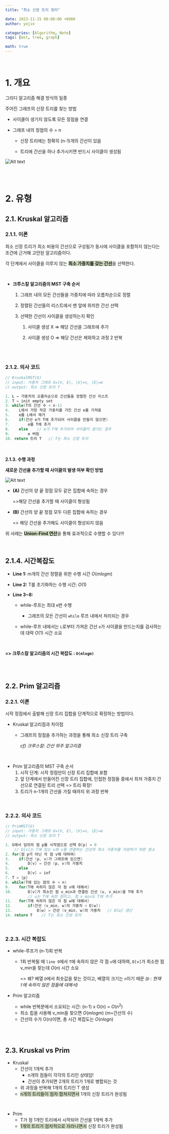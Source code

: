 ```yaml
---
title: "최소 신장 트리 정리"

date: 2023-11-15 00:00:00 +0900
author: yejin

categories: [Algorithm, Note]
tags: [mst, tree, graph]

math: true
---
```


<br>

# **1. 개요**

그리디 알고리즘 해결 방식의 일종

주어진 그래프의 신장 트리를 찾는 방법

* 사이클이 생기지 않도록 모든 정점을 연결

* 그래프 내의 정점의 수 = n

  * 신장 트리에는 정확히 (n-1)개의 간선이 있음
  
  * 트리에 간선을 하나 추가시키면 반드시 사이클이 생성됨

![Alt text](image.png)

<br><br>


# **2. 유형**

## **2.1. Kruskal 알고리즘**

### **2.1.1. 이론**

최소 신장 트리가 최소 비용의 간선으로 구성됨가 동시에 사이클을 포함하지 않는다는 조건에 근거해 고안된 알고리즘이다.

각 단계에서 사이클을 이루지 않는 <span style='background-color: #cdd8bd '>**최소 가중치를 갖는 간선**</span>을 선택한다.



<br>



* **크루스칼 알고리즘의 MST 구축 순서**
  
  1. 그래프 내의 모든 간선들을 가중치에 따라 오름차순으로 정렬
  
  2. 정렬된 간선들의 리스트에서 맨 앞에 위치한 간선 선택
  
  3. 선택한 간선이 사이클을 생성하는지 확인
  
     1. 사이클 생성 X => 해당 간선을 그래프에 추가
  
     2. 사이클 생성 O => 해당 간선은 제외하고 과정 2 반복



<br><br>

### **2.1.2. 의사 코드**

```c
// KruskalMST(G)
// input: 가중치 그래프 G=(V, E), |V|=n, |E|=m
// output: 최소 신장 트리 T

1. L = 가중치의 오름차순으로 간선들을 정렬한 간선 리스트
2. T = init empty set
3. while(T의 간선 수 < n-1)
4.    L에서 가장 작은 가중치를 가진 간선 e를 가져옴
5.    e를 L에서 제거
6.    if(간선 e가 T에 추가되어 사이클을 만들지 않으면)
7.        e를 T에 추가
8.    else    // e가 T에 추가되어 사이클이 생기는 경우
9.        e 버림
10. return 트리 T   // T는 최소 신장 트리
```


<br><br> **2.1.3. 수행 과정**

**새로운 간선을 추가할 때 사이클의 발생 여부 확인 방법**

![Alt text](image-1.png)

* **(A)** 간선의 양 끝 정점 모두 같은 집합에 속하는 경우 

   =>해당 간선을 추가할 때 사이클이 형성됨

* **(B)** 간선의 양 끝 정점 모두 다른 집합에 속하는 경우

   => 해당 간선을 추가해도 사이클이 형성되지 않음 

위 사례는 <span style='background-color: #cdd8bd '>**Union-Find 연산**</span>을 통해 효과적으로 수행할 수 있다!!!


<br>


## **2.1.4. 시간복잡도**

* **Line 1:** m개의 간선 정렬을 위한 수행 시간 $O(mlogm)$

* **Line 2:** T를 초기화하는 수행 시간: $O(1)$

* **Line 3~8:**
  
  * while-루프는 최대 `m`번 수행
  
    * 그래프의 모든 간선이 `while` 루프 내에서 처리되는 경우
  
  * while-루프 내에서는 `L`로부터 가져온 간선 `e`가 사이클을 만드는지를 검사하는 데 대략 $O(1)$ 시간 소요
  

<br>

**=> 크루스칼 알고리즘의 시간 복잡도 : `O(mlogm)`**


<br><br>


## **2.2. Prim 알고리즘**


### **2.2.1. 이론**


시작 정점에서 출발해 신장 트리 집합을 단계적으로 확장하는 방법이다.

* Kruskal 알고리점과 차이점

  * 그래프의 정점을 추가하는 과정을 통해 최소 신장 트리 구축

      *cf) 크루스칼: 간선 위주 알고리즘*

<br>

*   Prim 알고리즘의 MST 구축 순서
    1.   시작 단계: 시작 정점만이 신장 트리 집합에 포함
    2.   앞 단계에서 만들어진 신장 트리 집합에, 인접한 정점들 중에서 최저 가중치 간선으로 연결된 트리 선택 => 트리 확장!
    3.   트리가 n-1개의 간선을 가질 때까지 위 과정 반복

<br>

### 2.2.2. 의사 코드

```c
// PrimMST(G)
// input: 가중치 그래프 G=(V, E), |V|=n, |E|=m
// output: 최소 신장 트리 T

1. G에서 임의의 점 p를 시작점으로 선택 D[p] = 0
	// D[v]는 T에 있는 u와 v를 연결하는 간선의 최소 가중치를 저장하기 위한 원소
2. for(점 p가 아닌 각 점 v에 대하여)
3.    if(간선 (p, v)가 그래프에 있으면)
4.        D[v] = 간선 (p, v)의 가중치
5.    else
6.        D[v] = inf
7. T = {p}
8. while(T에 있는 점의 수 < n)
9.    for(T에 속하지 않은 각 점 v에 대해서)
10.       D[v]가 최소인 점 v_min과 연결된 간선 (u, v_min)을 T에 추가
          // u는 T에 속한 점이고, 점 v_min도 T에 추가
11.   for(T에 속하지 않은 각 점 w에 대해서)
12.       if(간선 (v_min, w)의 가중치 < D[w])
13.           D[w] = 간선 (v_min, w)의 가중치   // D[w] 갱신
14. return T    // T는 최소 신장 트리
```

<br>

### 2.2.3. 시간 복잡도

* while-루프가 (n-1)회 반복

    * 1회 반복될 때 `line 9`에서 `T`에 속하지 않은 각 점 `v`에 대하여, `D[v]`가 최소한 점 v_min을 찾는데 $O(n)$ 시간 소요

        => 왜? 배열 `D`에서 최솟값을 찾는 것이고, 배열의 크기는 `n`이기 때문 *(`D` : 현재 `T`에 속하지 않은 점들에 대해서)*

* Prim 알고리즘 

    * while 반복문에서 소요되는 시간: (n-1) x O(n) = $O(n^{2})$
    * 최소 힙을 사용해 v_min을 찾으면 $O(mlogm)$ (m=간선의 수)
    * 간선의 수가 O(n)이면, 총 시간 복잡도는 $O(nlogn)$




<br><br>

## 2.3. Kruskal vs Prim

*   Kruskal
    *   간선이 1개씩 추가
        *   n개의 점들이 각각의 트리인 상태임!
        *   간선이 추가되면 2개의 트리가 1개로 병합되는 것
    *   위 과정을 반복해 1개의 트리인 T 생성
    *   <span style='background-color: #cdd8bd '>n개의 트리들이 점차 합쳐지면서</span> 1개의 신장 트리가 완성됨

<br>

*   Prim
    *   T가 점 1개인 트리에서 시작되어 간선을 1개씩 추가
    *   <span style='background-color: #cdd8bd '>1개의 트리가 점차적으로 자라나면서</span> 신장 트리가 완성됨
